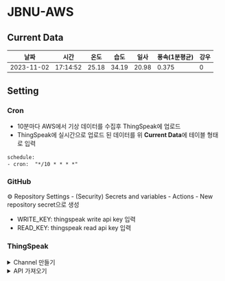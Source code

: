 ﻿# JBNU-AWS

## Current Data
| 날짜 | 시간 | 온도 | 습도 | 일사 | 풍속(1분평균) | 강우 |
| --- | --- | --- | --- | --- | --- | --- |
| 2023-11-02 | 17:14:52 | 25.18 | 34.19 | 20.98 | 0.375 | 0 |

## Setting
### Cron
- 10분마다 AWS에서 기상 데이터를 수집후 ThingSpeak에 업로드
- ThingSpeak에 실시간으로 업로드 된 데이터를 위 **Current Data**에 테이블 형태로 입력

```
schedule:
- cron:  "*/10 * * * *"
```

### GitHub
⚙︎ Repository Settings - (Security) Secrets and variables - Actions - New repository secret으로 생성
- WRITE_KEY: thingspeak write api key 입력
- READ_KEY: thingspeak read api key 입력

### ThingSpeak

<details>
<summary>Channel 만들기</summary>

- field 생성
- github 링크 첨부

![](.asset/thingspeak-channel.png)
</details>

<details>
<summary>API 가져오기</summary>

![](.asset/thingspeak-api.png)
</details>
